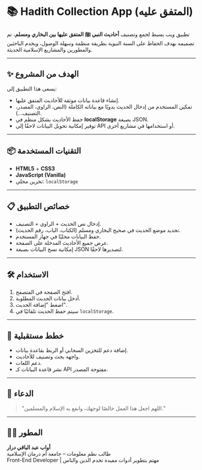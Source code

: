 # 📚 Hadith Collection App (المتفق عليه)

تطبيق ويب بسيط لجمع وتصنيف **أحاديث النبي ﷺ المتفق عليها بين البخاري ومسلم**، تم تصميمه بهدف الحفاظ على السنة النبوية بطريقة منظمة وسهلة الوصول، ويخدم الباحثين والمطورين والمشاريع الإسلامية الحديثة.

---

## ✨ الهدف من المشروع

يسعى هذا التطبيق إلى:

- إنشاء قاعدة بيانات موثقة للأحاديث المتفق عليها.
- تمكين المستخدم من إدخال الحديث يدويًا مع بياناته الكاملة (النص، الراوي، المصدر، التصنيف...).
- حفظ الأحاديث بشكل منظم في **localStorage** بصيغة JSON.
- توفير إمكانية تحويل البيانات لاحقًا إلى API أو استخدامها في مشاريع أخرى.

---

## 📦 التقنيات المستخدمة

- **HTML5** + **CSS3**
- **JavaScript (Vanilla)**
- تخزين محلي: `localStorage`

---

## 📋 خصائص التطبيق

- إدخال نص الحديث + الراوي + التصنيف.
- تحديد موضع الحديث في صحيح البخاري ومسلم (الكتاب، الباب، رقم الحديث).
- حفظ البيانات محليًا في جهاز المستخدم.
- عرض جميع الأحاديث المدخلة على الصفحة.
- إمكانية نسخ البيانات بصيغة JSON لتصديرها لاحقًا.

---

## 🛠 الاستخدام

1. افتح الصفحة في المتصفح.
2. أدخل بيانات الحديث المطلوبة.
3. اضغط "إضافة الحديث".
4. سيتم حفظ الحديث تلقائيًا في `localStorage`.

---

## 🧠 خطط مستقبلية

- إضافة دعم للتخزين السحابي أو الربط بقاعدة بيانات.
- واجهة بحث وتصنيف للأحاديث.
- دعم اللغات.
- نشر قاعدة البيانات كـ API مفتوحة المصدر.

---

## 🤲 الدعاء

> "اللهم اجعل هذا العمل خالصًا لوجهك، وانفع به الإسلام والمسلمين."

---

## 🧑‍💻 المطور

**أواب عبد الباقي درار**  
طالب نظم معلومات – جامعة أم درمان الإسلامية  
Front-End Developer | مهتم بتطوير أدوات مفيدة تخدم الدين والناس  
